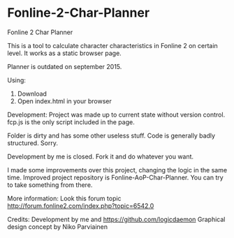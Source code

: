 # Fonline-2-Char-Planner
Fonline 2 Char Planner

This is a tool to calculate character characteristics in Fonline 2 on certain level.
It works as a static browser page.

Planner is outdated on september 2015.

Using:
1. Download
2. Open index.html in your browser

Development:
Project was made up to current state without version control.
fcp.js is the only script included in the page.

Folder is dirty and has some other useless stuff.
Code is generally badly structured. Sorry.

Development by me is closed. Fork it and do whatever you want.

I made some improvements over this project, changing the logic in the same time.
Improved project repository is Fonline-AoP-Char-Planner. You can try to take something from there.

More information:
Look this forum topic http://forum.fonline2.com/index.php?topic=6542.0

Credits:
Development by me and https://github.com/logicdaemon
Graphical design concept by Niko Parviainen